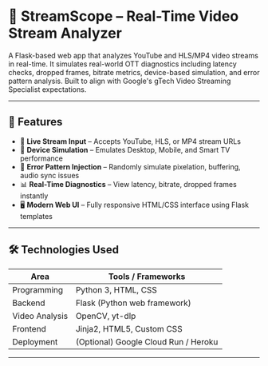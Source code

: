 # 📡 StreamScope – Real-Time Video Stream Analyzer

A Flask-based web app that analyzes YouTube and HLS/MP4 video streams in real-time. It simulates real-world OTT diagnostics including latency checks, dropped frames, bitrate metrics, device-based simulation, and error pattern analysis. Built to align with Google's gTech Video Streaming Specialist expectations.

---

## 🚀 Features

- 🎥 **Live Stream Input** – Accepts YouTube, HLS, or MP4 stream URLs
- 🔄 **Device Simulation** – Emulates Desktop, Mobile, and Smart TV performance
- 🧪 **Error Pattern Injection** – Randomly simulate pixelation, buffering, audio sync issues
- 📊 **Real-Time Diagnostics** – View latency, bitrate, dropped frames instantly
- 🖥️ **Modern Web UI** – Fully responsive HTML/CSS interface using Flask templates

---

## 🛠️ Technologies Used

| Area           | Tools / Frameworks                  |
|----------------|-------------------------------------|
| Programming    | Python 3, HTML, CSS                 |
| Backend        | Flask (Python web framework)        |
| Video Analysis | OpenCV, yt-dlp                      |
| Frontend       | Jinja2, HTML5, Custom CSS           |
| Deployment     | (Optional) Google Cloud Run / Heroku|

---


